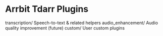 ﻿# Arrbit Tdarr Plugins

transcription/ Speech-to-text & related helpers
audio_enhancement/ Audio quality improvement (future)
custom/ User custom plugins

